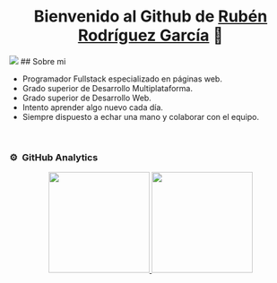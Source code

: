 <div align="center">
<h1 align="center">Bienvenido al Github de <a href="https://aristi.dev">Rubén Rodríguez García</a> 👋</h1>
</div>
<img src="https://imgur.com/gLTolhi"/>
## Sobre mi

- Programador Fullstack especializado en páginas web.  
- Grado superior de Desarrollo Multiplataforma.
- Grado superior de Desarrollo Web.
- Intento aprender algo nuevo cada día.
- Siempre dispuesto a echar una mano y colaborar con el equipo.
<br>


### ⚙️ &nbsp;GitHub Analytics

<p align="center">
<a href="https://github.com/ArisGuimera">
  <img height="180em" src="https://github-readme-stats-eight-theta.vercel.app/api?username=ruben0r&show_icons=true&theme=algolia&include_all_commits=true&count_private=true"/>
  <img height="180em" src="https://github-readme-stats-eight-theta.vercel.app/api/top-langs/?username=ruben0r&layout=compact&langs_count=8&theme=algolia"/>
</a>
</p>
